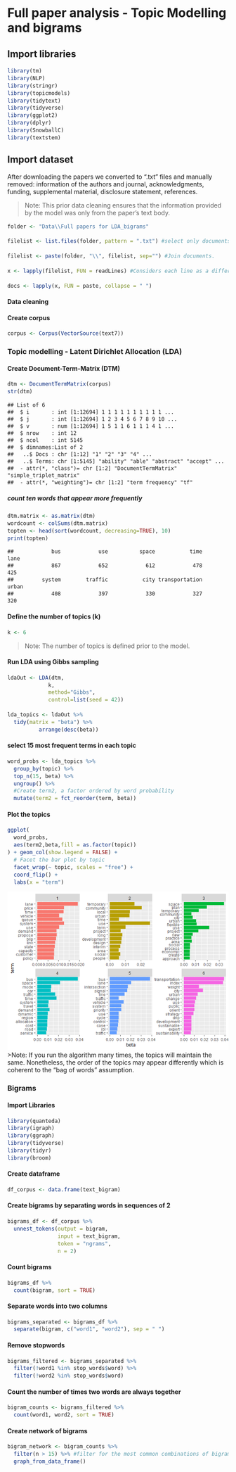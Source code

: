 Full paper analysis - Topic Modelling and bigrams
================

## Import libraries

``` r
library(tm)
library(NLP)
library(stringr)
library(topicmodels)
library(tidytext)
library(tidyverse)
library(ggplot2)
library(dplyr)
library(SnowballC)
library(textstem)
```

## Import dataset

After downloading the papers we converted to “.txt” files and manually
removed: information of the authors and journal, acknowledgments,
funding, supplemental material, disclosure statement, references.

> Note: This prior data cleaning ensures that the information provided
> by the model was only from the paper’s text body.

``` r
folder <- "Data\\Full papers for LDA_bigrams"

filelist <- list.files(folder, pattern = ".txt") #select only documents ".txt"

filelist <- paste(folder, "\\", filelist, sep="") #Join documents.  

x <- lapply(filelist, FUN = readLines) #Considers each line as a different element (document). 

docs <- lapply(x, FUN = paste, collapse = " ")
```

#### Data cleaning

#### Create corpus

``` r
corpus <- Corpus(VectorSource(text7))
```

### Topic modelling - Latent Dirichlet Allocation (LDA)

#### Create Document-Term-Matrix (DTM)

``` r
dtm <- DocumentTermMatrix(corpus) 
str(dtm)
```

    ## List of 6
    ##  $ i       : int [1:12694] 1 1 1 1 1 1 1 1 1 1 ...
    ##  $ j       : int [1:12694] 1 2 3 4 5 6 7 8 9 10 ...
    ##  $ v       : num [1:12694] 1 5 1 1 6 1 1 1 4 1 ...
    ##  $ nrow    : int 12
    ##  $ ncol    : int 5145
    ##  $ dimnames:List of 2
    ##   ..$ Docs : chr [1:12] "1" "2" "3" "4" ...
    ##   ..$ Terms: chr [1:5145] "ability" "able" "abstract" "accept" ...
    ##  - attr(*, "class")= chr [1:2] "DocumentTermMatrix" "simple_triplet_matrix"
    ##  - attr(*, "weighting")= chr [1:2] "term frequency" "tf"

##### count ten words that appear more frequently

``` r
dtm.matrix <- as.matrix(dtm)
wordcount <- colSums(dtm.matrix)
topten <- head(sort(wordcount, decreasing=TRUE), 10)
print(topten)
```

    ##            bus            use          space           time           lane 
    ##            867            652            612            478            425 
    ##         system        traffic           city transportation          urban 
    ##            408            397            330            327            320

#### Define the number of topics (k)

``` r
k <- 6
```

> Note: The number of topics is defined prior to the model.

#### Run LDA using Gibbs sampling

``` r
ldaOut <- LDA(dtm,
             k, 
             method="Gibbs", 
             control=list(seed = 42)) 

lda_topics <- ldaOut %>%
  tidy(matrix = "beta") %>%
          arrange(desc(beta))
```

#### select 15 most frequent terms in each topic

``` r
word_probs <- lda_topics %>%
  group_by(topic) %>%
  top_n(15, beta) %>%
  ungroup() %>%
  #Create term2, a factor ordered by word probability
  mutate(term2 = fct_reorder(term, beta))
```

#### Plot the topics

``` r
ggplot(
  word_probs,
  aes(term2,beta,fill = as.factor(topic))
) + geom_col(show.legend = FALSE) +
  # Facet the bar plot by topic
  facet_wrap(~ topic, scales = "free") +
  coord_flip() +
  labs(x = "term")
```

![](LDA_Bigrams_Full_Papers_files/figure-gfm/unnamed-chunk-9-1.png)<!-- -->
\>Note: If you run the algorithm many times, the topics will maintain
the same. Nonetheless, the order of the topics may appear differently
which is coherent to the “bag of words” assumption.

### Bigrams

#### Import Libraries

``` r
library(quanteda)
library(igraph)
library(ggraph)
library(tidyverse)
library(tidyr)
library(broom)
```

#### Create dataframe

``` r
df_corpus <- data.frame(text_bigram)
```

#### Create bigrams by separating words in sequences of 2

``` r
bigrams_df <- df_corpus %>%
  unnest_tokens(output = bigram,
                input = text_bigram,
                token = "ngrams",
                n = 2)
```

#### Count bigrams

``` r
bigrams_df %>%
  count(bigram, sort = TRUE)
```

#### Separate words into two columns

``` r
bigrams_separated <- bigrams_df %>%
  separate(bigram, c("word1", "word2"), sep = " ")
```

#### Remove stopwords

``` r
bigrams_filtered <- bigrams_separated %>%
  filter(!word1 %in% stop_words$word) %>%
  filter(!word2 %in% stop_words$word)
```

#### Count the number of times two words are always together

``` r
bigram_counts <- bigrams_filtered %>%
  count(word1, word2, sort = TRUE)
```

#### Create network of bigrams

``` r
bigram_network <- bigram_counts %>%
  filter(n > 15) %>% #filter for the most common combinations of bigrams that appear at least 15 times.
  graph_from_data_frame()
```
